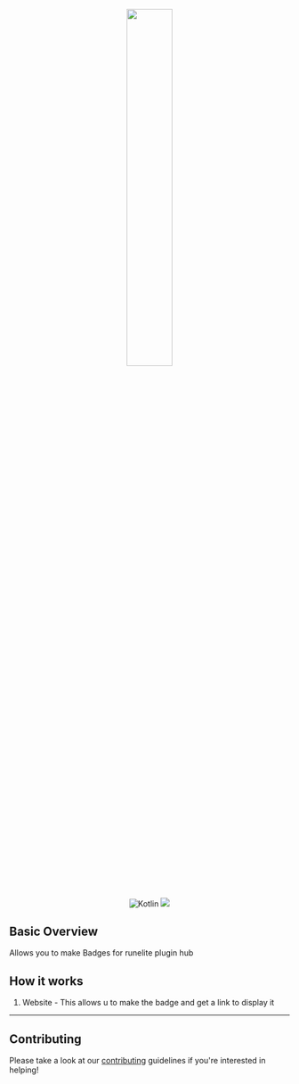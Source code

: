 <p></p>
<div align="center"><img width=40.5% src="https://pbs.twimg.com/profile_images/1080521423733616640/xfSrEBc3_400x400.jpg"></div>

<div align="center">

![Kotlin](https://img.shields.io/badge/kotlin-1.7.0-green.svg?style=for-the-badge&colorB=7289da)
![](https://img.shields.io/tokei/lines/github/?&colorB=7289da&style=for-the-badge)
</div>

## Basic Overview
Allows you to make Badges for runelite plugin hub

## How it works

1. Website - This allows u to make the badge and get a link to display it

-----
## Contributing
Please take a look at our [contributing](https://github.com/anfederico/clairvoyant/blob/master/CONTRIBUTING.md) guidelines if you're interested in helping!

